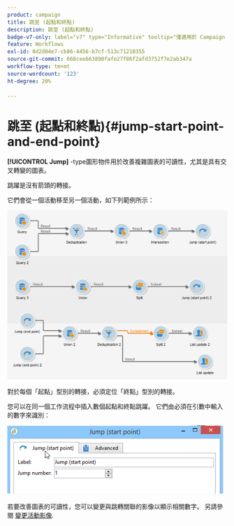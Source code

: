 ```yaml
---
product: campaign
title: 跳至 (起點和終點)
description: 跳至 (起點和終點)
badge-v7-only: label="v7" type="Informative" tooltip="僅適用於 Campaign Classic v7"
feature: Workflows
exl-id: 0d2d04e7-cb86-4456-b7cf-513c71210355
source-git-commit: 668cee663890fafe27f86f2afd3752f7e2ab347a
workflow-type: tm+mt
source-wordcount: '123'
ht-degree: 20%

---
```


# 跳至 (起點和終點){#jump-start-point-and-end-point}



**[!UICONTROL Jump]** -type圖形物件用於改善複雜圖表的可讀性，尤其是具有交叉轉變的圖表。

跳躍是沒有箭頭的轉接。

它們會從一個活動移至另一個活動，如下列範例所示：

![](assets/s_user_segmentation_jump_sample.png)

對於每個「起點」型別的轉接，必須定位「終點」型別的轉接。

您可以在同一個工作流程中插入數個起點和終點跳躍。 它們由必須在引數中輸入的數字來識別：

![](assets/s_user_segmentation_jump_in.png)

若要改善圖表的可讀性，您可以變更與跳轉關聯的影像以顯示相關數字。 另請參閱 [變更活動影像](managing-activity-images.md).
